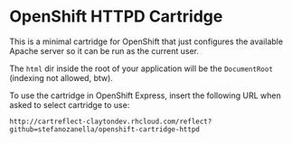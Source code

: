 # OpenShift HTTPD Cartridge

This is a minimal cartridge for OpenShift that just configures the available
Apache server so it can be run as the current user.

The `html` dir inside the root of your application will be the `DocumentRoot`
(indexing not allowed, btw).

To use the cartridge in OpenShift Express, insert the following URL when asked
to select cartridge to use:

```
http://cartreflect-claytondev.rhcloud.com/reflect?github=stefanozanella/openshift-cartridge-httpd
```
